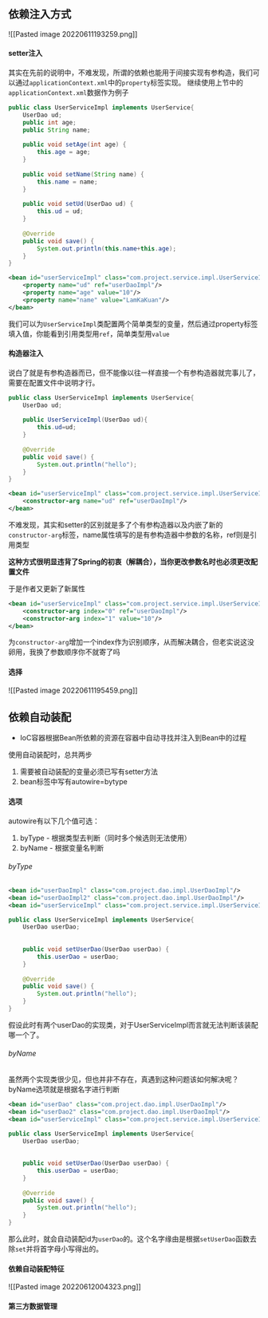 ## 依赖注入方式
![[Pasted image 20220611193259.png]]

#### setter注入
其实在先前的说明中，不难发现，所谓的依赖也能用于间接实现有参构造，我们可以通过`applicationContext.xml`中的`property`标签实现。 继续使用上节中的`applicationContext.xml`数据作为例子

```java
public class UserServiceImpl implements UserService{  
    UserDao ud;  
    public int age;  
    public String name;  
  
    public void setAge(int age) {  
        this.age = age;  
    }  
  
    public void setName(String name) {  
        this.name = name;  
    }  
  
    public void setUd(UserDao ud) {  
        this.ud = ud;  
    }  
  
    @Override  
    public void save() {  
        System.out.println(this.name+this.age);  
    }  
}
```


```xml
<bean id="userServiceImpl" class="com.project.service.impl.UserServiceImpl">  
    <property name="ud" ref="userDaoImpl"/>  
    <property name="age" value="10"/>  
    <property name="name" value="LamKaKuan"/>  
</bean>
```

我们可以为`UserServiceImpl`类配置两个简单类型的变量，然后通过property标签填入值，你能看到引用类型用`ref`，简单类型用`value`

#### 构造器注入
说白了就是有参构造器而已，但不能像以往一样直接一个有参构造器就完事儿了，需要在配置文件中说明才行。

```java
public class UserServiceImpl implements UserService{  
    UserDao ud;  
  
    public UserServiceImpl(UserDao ud){  
        this.ud=ud;  
    }  
  
    @Override  
    public void save() {  
        System.out.println("hello");  
    }  
}
```

```xml
<bean id="userServiceImpl" class="com.project.service.impl.UserServiceImpl">  
    <constructor-arg name="ud" ref="userDaoImpl"/>  
</bean>
```

不难发现，其实和setter的区别就是多了个有参构造器以及内嵌了新的`constructor-arg`标签，name属性填写的是有参构造器中参数的名称，ref则是引用类型

**这种方式很明显违背了Spring的初衷（解耦合），当你更改参数名时也必须更改配置文件**

于是作者又更新了新属性

```xml
<bean id="userServiceImpl" class="com.project.service.impl.UserServiceImpl">  
    <constructor-arg index="0" ref="userDaoImpl"/>  
    <constructor-arg index="1" value="10"/>  
</bean>
```

为`constructor-arg`增加一个index作为识别顺序，从而解决耦合，但老实说这没卵用，我换了参数顺序你不就寄了吗

#### 选择
![[Pasted image 20220611195459.png]]

## 依赖自动装配
- IoC容器根据Bean所依赖的资源在容器中自动寻找并注入到Bean中的过程

使用自动装配时，总共两步
1. 需要被自动装配的变量必须已写有setter方法
2. bean标签中写有autowire=bytype

#### 选项
autowire有以下几个值可选：
1. byType - 根据类型去判断（同时多个候选则无法使用）
2. byName - 根据变量名判断

###### byType
```xml
<bean id="userDaoImpl" class="com.project.dao.impl.UserDaoImpl"/>  
<bean id="userDaoImpl2" class="com.project.dao.impl.UserDaoImpl"/>  
<bean id="userServiceImpl" class="com.project.service.impl.UserServiceImpl" autowire="byType"/>
```

```java
public class UserServiceImpl implements UserService{  
    UserDao userDao;  
  
  
    public void setUserDao(UserDao userDao) {  
        this.userDao = userDao;  
    }  
  
    @Override  
    public void save() {  
        System.out.println("hello");  
    }  
}
```

假设此时有两个userDao的实现类，对于UserServiceImpl而言就无法判断该装配哪一个了。

###### byName
虽然两个实现类很少见，但也并非不存在，真遇到这种问题该如何解决呢？
byName选项就是根据名字进行判断

```xml
<bean id="userDao" class="com.project.dao.impl.UserDaoImpl"/>  
<bean id="userDao2" class="com.project.dao.impl.UserDaoImpl"/>  
<bean id="userServiceImpl" class="com.project.service.impl.UserServiceImpl" autowire="byName"/>
```
```java
public class UserServiceImpl implements UserService{  
    UserDao userDao;  
  
  
    public void setUserDao(UserDao userDao) {  
        this.userDao = userDao;  
    }  
  
    @Override  
    public void save() {  
        System.out.println("hello");  
    }  
}
```
那么此时，就会自动装配id为`userDao`的。这个名字缘由是根据`setUserDao`函数去除`set`并将首字母小写得出的。

#### 依赖自动装配特征
![[Pasted image 20220612004323.png]]

#### 第三方数据管理